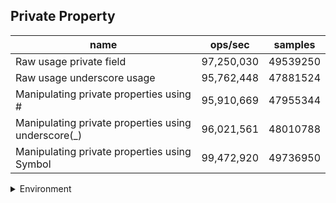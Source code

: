 ## Private Property

|name|ops/sec|samples|
|-|-|-|
|Raw usage private field|97,250,030|49539250|
|Raw usage underscore usage|95,762,448|47881524|
|Manipulating private properties using #|95,910,669|47955344|
|Manipulating private properties using underscore(_)|96,021,561|48010788|
|Manipulating private properties using Symbol|99,472,920|49736950|


<details>
<summary>Environment</summary>

* __Machine:__ linux x64 | 4 vCPUs | 7.6GB Mem
* __Run:__ Tue May 06 2025 19:18:48 GMT+0000 (Coordinated Universal Time)
* __Node:__ `v22.15.0`
</details>

<!--
{"environment":{"platform":"linux","arch":"x64","cpus":4,"totalMemory":7.597835540771484},"benchmarks":[{"name":"Raw usage private field","samples":49539250,"opsSec":97250030.21687026},{"name":"Raw usage underscore usage","samples":47881524,"opsSec":95762448.14402482},{"name":"Manipulating private properties using #","samples":47955344,"opsSec":95910669.00968754},{"name":"Manipulating private properties using underscore(_)","samples":48010788,"opsSec":96021561.02063648},{"name":"Manipulating private properties using Symbol","samples":49736950,"opsSec":99472920.58962388}]}-->
